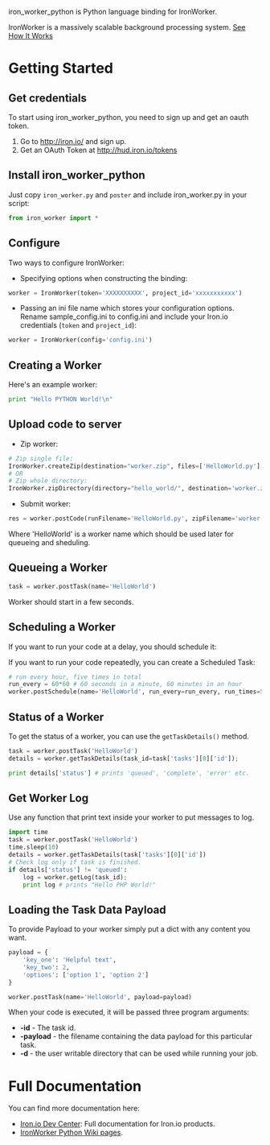 iron_worker_python is Python language binding for IronWorker.

IronWorker is a massively scalable background processing system.
[See How It Works](http://www.iron.io/products/worker/how)

# Getting Started


## Get credentials
To start using iron_worker_python, you need to sign up and get an oauth token.

1. Go to http://iron.io/ and sign up.
2. Get an OAuth Token at http://hud.iron.io/tokens

## Install iron_worker_python
Just copy ```iron_worker.py``` and ```poster``` and include iron_worker.py in your script:

```python
from iron_worker import *
```
## Configure
Two ways to configure IronWorker:

* Specifying options when constructing the binding:

```python
worker = IronWorker(token='XXXXXXXXXX', project_id='xxxxxxxxxxx')
```

* Passing an ini file name which stores your configuration options. Rename sample_config.ini to config.ini and include your Iron.io credentials (`token` and `project_id`):

```python
worker = IronWorker(config='config.ini')
```

## Creating a Worker

Here's an example worker:

```python
print "Hello PYTHON World!\n"
```

## Upload code to server

* Zip worker:

```python
# Zip single file:
IronWorker.createZip(destination="worker.zip", files=['HelloWorld.py'], overwrite=True)
# OR
# Zip whole directory:
IronWorker.zipDirectory(directory="hello_world/", destination='worker.zip', overwrite=True)
```

* Submit worker:

```python
res = worker.postCode(runFilename='HelloWorld.py', zipFilename='worker.zip', name='HelloWorld')
```

Where 'HelloWorld' is a worker name which should be used later for queueing and sheduling.

## Queueing a Worker

```python
task = worker.postTask(name='HelloWorld')
```

Worker should start in a few seconds.

## Scheduling a Worker
If you want to run your code at a delay, you should schedule it:

If you want to run your code repeatedly, you can create a Scheduled Task:

```python
# run every hour, five times in total
run_every = 60*60 # 60 seconds in a minute, 60 minutes in an hour
worker.postSchedule(name='HelloWorld', run_every=run_every, run_times=5)
```

## Status of a Worker
To get the status of a worker, you can use the ```getTaskDetails()``` method.

```python
task = worker.postTask('HelloWorld')
details = worker.getTaskDetails(task_id=task['tasks'][0]['id']);

print details['status'] # prints 'queued', 'complete', 'error' etc.
```

## Get Worker Log

Use any function that print text inside your worker to put messages to log.

```python
import time
task = worker.postTask('HelloWorld')
time.sleep(10)
details = worker.getTaskDetails(task['tasks'][0]['id'])
# Check log only if task is finished.
if details['status'] != 'queued':
    log = worker.getLog(task_id);
    print log # prints "Hello PHP World!"
```

## Loading the Task Data Payload

To provide Payload to your worker simply put a dict with any content you want.

```python
payload = {
    'key_one': 'Helpful text',
    'key_two': 2,
    'options': ['option 1', 'option 2']
}

worker.postTask(name='HelloWorld', payload=payload)
```

When your code is executed, it will be passed three program arguments:

* **-id** - The task id.
* **-payload** - the filename containing the data payload for this particular task.
* **-d** - the user writable directory that can be used while running your job.

# Full Documentation

You can find more documentation here:

* [Iron.io Dev Center](http://dev.iron.io): Full documentation for Iron.io products.
* [IronWorker Python Wiki pages](https://github.com/iron-io/iron_worker_python/wiki).
